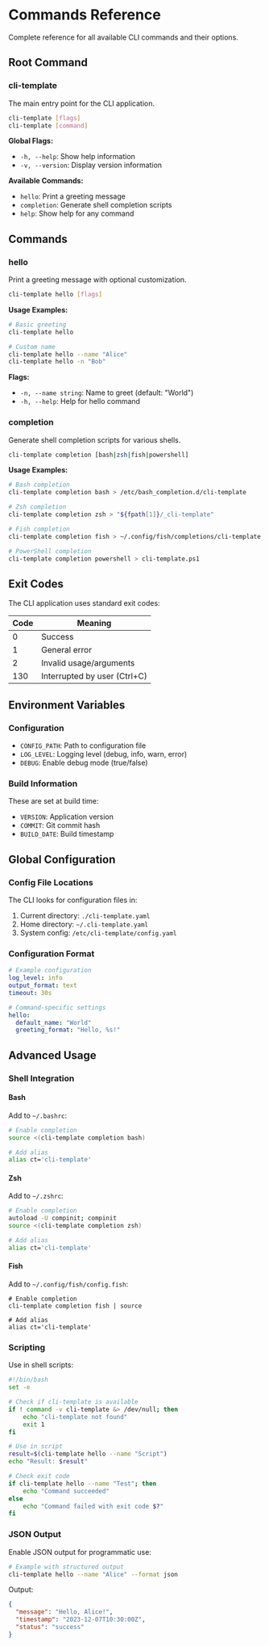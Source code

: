 # Commands Reference

Complete reference for all available CLI commands and their options.

## Root Command

### cli-template

The main entry point for the CLI application.

```bash
cli-template [flags]
cli-template [command]
```

**Global Flags:**
- `-h, --help`: Show help information
- `-v, --version`: Display version information

**Available Commands:**
- `hello`: Print a greeting message
- `completion`: Generate shell completion scripts
- `help`: Show help for any command

## Commands

### hello

Print a greeting message with optional customization.

```bash
cli-template hello [flags]
```

**Usage Examples:**
```bash
# Basic greeting
cli-template hello

# Custom name
cli-template hello --name "Alice"
cli-template hello -n "Bob"
```

**Flags:**
- `-n, --name string`: Name to greet (default: "World")
- `-h, --help`: Help for hello command

### completion

Generate shell completion scripts for various shells.

```bash
cli-template completion [bash|zsh|fish|powershell]
```

**Usage Examples:**
```bash
# Bash completion
cli-template completion bash > /etc/bash_completion.d/cli-template

# Zsh completion
cli-template completion zsh > "${fpath[1]}/_cli-template"

# Fish completion
cli-template completion fish > ~/.config/fish/completions/cli-template.fish

# PowerShell completion
cli-template completion powershell > cli-template.ps1
```

## Exit Codes

The CLI application uses standard exit codes:

| Code | Meaning |
|------|---------|
| 0 | Success |
| 1 | General error |
| 2 | Invalid usage/arguments |
| 130 | Interrupted by user (Ctrl+C) |

## Environment Variables

### Configuration

- `CONFIG_PATH`: Path to configuration file
- `LOG_LEVEL`: Logging level (debug, info, warn, error)
- `DEBUG`: Enable debug mode (true/false)

### Build Information

These are set at build time:
- `VERSION`: Application version
- `COMMIT`: Git commit hash
- `BUILD_DATE`: Build timestamp

## Global Configuration

### Config File Locations

The CLI looks for configuration files in:

1. Current directory: `./cli-template.yaml`
2. Home directory: `~/.cli-template.yaml`
3. System config: `/etc/cli-template/config.yaml`

### Configuration Format

```yaml
# Example configuration
log_level: info
output_format: text
timeout: 30s

# Command-specific settings
hello:
  default_name: "World"
  greeting_format: "Hello, %s!"
```

## Advanced Usage

### Shell Integration

#### Bash

Add to `~/.bashrc`:
```bash
# Enable completion
source <(cli-template completion bash)

# Add alias
alias ct='cli-template'
```

#### Zsh

Add to `~/.zshrc`:
```bash
# Enable completion
autoload -U compinit; compinit
source <(cli-template completion zsh)

# Add alias
alias ct='cli-template'
```

#### Fish

Add to `~/.config/fish/config.fish`:
```fish
# Enable completion
cli-template completion fish | source

# Add alias
alias ct='cli-template'
```

### Scripting

Use in shell scripts:

```bash
#!/bin/bash
set -e

# Check if cli-template is available
if ! command -v cli-template &> /dev/null; then
    echo "cli-template not found"
    exit 1
fi

# Use in script
result=$(cli-template hello --name "Script")
echo "Result: $result"

# Check exit code
if cli-template hello --name "Test"; then
    echo "Command succeeded"
else
    echo "Command failed with exit code $?"
fi
```

### JSON Output

Enable JSON output for programmatic use:

```bash
# Example with structured output
cli-template hello --name "Alice" --format json
```

Output:
```json
{
  "message": "Hello, Alice!",
  "timestamp": "2023-12-07T10:30:00Z",
  "status": "success"
}
```